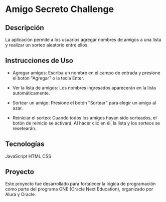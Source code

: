 # Amigo Secreto Challenge

## Descripción 

La aplicación permite a los usuarios agregar nombres de amigos a una lista y realizar un sorteo aleatorio entre ellos.

## Instrucciones de Uso

- Agregar amigos: Escriba un nombre en el campo de entrada y presione el botón "Agregar" o la tecla Enter.

- Ver la lista de amigos: Los nombres ingresados aparecerán en la lista automáticamente.

- Sortear un amigo: Presione el botón "Sortear" para elegir un amigo al azar.

- Reiniciar el sorteo: Cuando todos los amigos hayan sido sorteados, el botón de reinicio se activará. Al hacer clic en él, la lista y los sorteos se resetearán.

## Tecnologías

JavaScript
HTML
CSS

## Proyecto
Este proyecto fue desarrollado para fortalecer la lógica de programación como parte del programa ONE (Oracle Next Education), organizado por Alura y Oracle.
